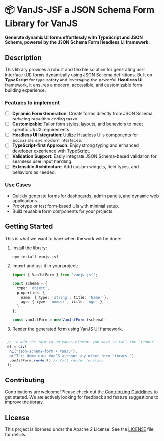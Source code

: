 # 📦 VanJS-JSF a JSON Schema Form Library for VanJS

**Generate dynamic UI forms effortlessly with TypeScript and JSON Schema, powered by the JSON Schema Form Headless UI framework.**

## Description

This library provides a robust and flexible solution for generating user interface (UI) forms dynamically using JSON Schema definitions. Built on **TypeScript** for type safety and leveraging the powerful **Headless UI** framework, it ensures a modern, accessible, and customizable form-building experience.

### Features to implement

- [ ] **Dynamic Form Generation**: Create forms directly from JSON Schema, reducing repetitive coding tasks.
- [ ] **Customizable**: Tailor form styles, layouts, and behaviors to meet specific UI/UX requirements.
- [ ] **Headless UI Integration**: Utilize Headless UI's components for accessible and modern interfaces.
- [ ] **TypeScript-first Approach**: Enjoy strong typing and enhanced developer experience with TypeScript.
- [ ] **Validation Support**: Easily integrate JSON Schema-based validation for seamless user input handling.
- [ ] **Extensible Architecture**: Add custom widgets, field types, and behaviors as needed.

### Use Cases

- Quickly generate forms for dashboards, admin panels, and dynamic web applications.
- Prototype or test form-based UIs with minimal setup.
- Build reusable form components for your projects.

## Getting Started

This is what we want to have when the work will be done:

1. Install the library:

   ```bash
   npm install vanjs-jsf
   ```

2. Import and use it in your project:

   ```typescript
   import { VanJsfForm } from 'vanjs-jsf';

   const schema = {
     type: 'object',
     properties: {
       name: { type: 'string', title: 'Name' },
       age: { type: 'number', title: 'Age' },
     },
   };

   const vanJsfForm = new VanJsfForm (schema);

   ```

3. Render the generated form using VanJS UI framework.

  ```typescript

   // To add the form to an VanJS element you have to call the `render` function
   el = div(
    h1("json-schema-form + VanJS"),
    p("This demo uses VanJS without any other form library."),
    vanJsfForm.render() // Call render function
   );

  ```

## Contributing

Contributions are welcome! Please check out the [Contributing Guidelines](./CONTRIBUTING.md) to get started. We are actively looking for feedback and feature suggestions to improve the library.

## License

This project is licensed under the Apache 2 License. See the [LICENSE](./LICENSE) file for details.
